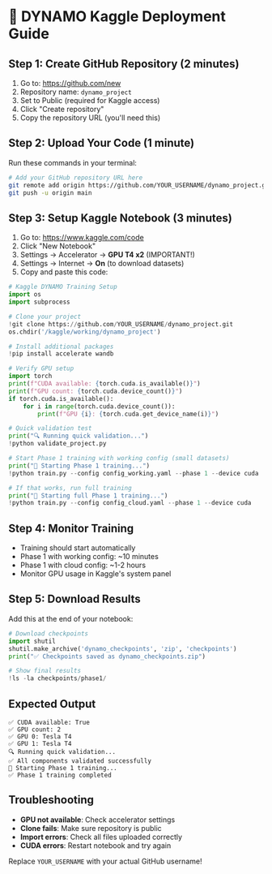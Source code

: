 # 🚀 DYNAMO Kaggle Deployment Guide

## Step 1: Create GitHub Repository (2 minutes)

1. Go to: https://github.com/new
2. Repository name: `dynamo_project`
3. Set to Public (required for Kaggle access)
4. Click "Create repository"
5. Copy the repository URL (you'll need this)

## Step 2: Upload Your Code (1 minute)

Run these commands in your terminal:

```bash
# Add your GitHub repository URL here
git remote add origin https://github.com/YOUR_USERNAME/dynamo_project.git
git push -u origin main
```

## Step 3: Setup Kaggle Notebook (3 minutes)

1. Go to: https://www.kaggle.com/code
2. Click "New Notebook"
3. Settings → Accelerator → **GPU T4 x2** (IMPORTANT!)
4. Settings → Internet → **On** (to download datasets)
5. Copy and paste this code:

```python
# Kaggle DYNAMO Training Setup
import os
import subprocess

# Clone your project
!git clone https://github.com/YOUR_USERNAME/dynamo_project.git
os.chdir('/kaggle/working/dynamo_project')

# Install additional packages
!pip install accelerate wandb

# Verify GPU setup
import torch
print(f"CUDA available: {torch.cuda.is_available()}")
print(f"GPU count: {torch.cuda.device_count()}")
if torch.cuda.is_available():
    for i in range(torch.cuda.device_count()):
        print(f"GPU {i}: {torch.cuda.get_device_name(i)}")

# Quick validation test
print("🔍 Running quick validation...")
!python validate_project.py

# Start Phase 1 training with working config (small datasets)
print("🚀 Starting Phase 1 training...")
!python train.py --config config_working.yaml --phase 1 --device cuda

# If that works, run full training
print("🎯 Starting full Phase 1 training...")
!python train.py --config config_cloud.yaml --phase 1 --device cuda
```

## Step 4: Monitor Training

- Training should start automatically
- Phase 1 with working config: ~10 minutes
- Phase 1 with cloud config: ~1-2 hours
- Monitor GPU usage in Kaggle's system panel

## Step 5: Download Results

Add this at the end of your notebook:

```python
# Download checkpoints
import shutil
shutil.make_archive('dynamo_checkpoints', 'zip', 'checkpoints')
print("✅ Checkpoints saved as dynamo_checkpoints.zip")

# Show final results
!ls -la checkpoints/phase1/
```

## Expected Output

```
✅ CUDA available: True
✅ GPU count: 2
✅ GPU 0: Tesla T4
✅ GPU 1: Tesla T4
🔍 Running quick validation...
✅ All components validated successfully
🚀 Starting Phase 1 training...
✅ Phase 1 training completed
```

## Troubleshooting

- **GPU not available**: Check accelerator settings
- **Clone fails**: Make sure repository is public
- **Import errors**: Check all files uploaded correctly
- **CUDA errors**: Restart notebook and try again

Replace `YOUR_USERNAME` with your actual GitHub username! 
